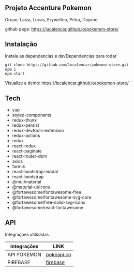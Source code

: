 ## Projeto Accenture Pokemon
Grupo: Laiza, Lucas, Erywelton, Petra, Dayane

github page: https://lucalencar.github.io/pokemon-store/

## Instalação

Instale as dependencias e devDependencias para rodar
```sh
git clone https://github.com/lucalencar/pokemon-store.git
npm i
npm start
```

Visualize a demo: https://lucalencar.github.io/pokemon-store/



## Tech

-  yup
- styled-components
- redux-thunk
- redux-persist
- redux-devtools-extension
- redux-actions
- redux
- react-redux
- react-paginate
- react-router-dom
- axios
- formik
- react-bootstrap-modal
- react-bootstrap
- @mui/material
- @material-ui/icons
-  @fortawesome/fontawesome-free
-  @fortawesome/fontawesome-svg-core
-  @fortawesome/free-solid-svg-icons
-  @fortawesome/react-fontawesome

## API

Integrações utilizadas

| Integrações | LINK |
| ------ | ------ |
| API POKEMON | [pokeapi.co][PlDb] |
| FIREBASE | [firebase][PlGh] |

   [PlDb]: <https://pokeapi.co/>
   [PlGh]: <https://firebase.google.com/>

